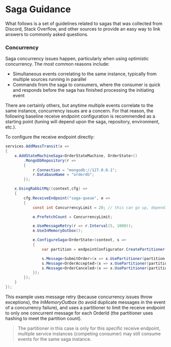 # Saga Guidance

What follows is a set of guidelines related to sagas that was collected from Discord, Stack Overflow, and other sources to provide an easy way to link answers to commonly asked questions.


### Concurrency

Saga concurrency issues happen, particularly when using optimistic concurrency. The most common reasons include:

- Simultaneous events correlating to the same instance, typically from multiple sources running in parallel
- Commands from the saga to consumers, where the consumer is quick and responds before the saga has finished processing the initiating event

There are certainly others, but anytime multiple events correlate to the same instance, concurrency issues are a concern. For that reason, the following baseline receive endpoint configuration is recommended as a starting point (tuning will depend upon the saga, repository, environment, etc.).

To configure the receive endpoint directly:

```cs
services.AddMassTransit(x =>
{
    x.AddStateMachineSaga<OrderStateMachine, OrderState>()
        .MongoDbRepository(r =>
        {
            r.Connection = "mongodb://127.0.0.1";
            r.DatabaseName = "orderdb";
        });

    x.UsingRabbitMq((context,cfg) =>
    {
        cfg.ReceiveEndpoint("saga-queue", e =>
        {
            const int ConcurrencyLimit = 20; // this can go up, depending upon the database capacity

            e.PrefetchCount = ConcurrencyLimit;

            e.UseMessageRetry(r => r.Interval(5, 1000));
            e.UseInMemoryOutbox();

            e.ConfigureSaga<OrderState>(context, s =>
            {
                var partition = endpointConfigurator.CreatePartitioner(ConcurrencyLimit);

                s.Message<SubmitOrder>(x => x.UsePartitioner(partition, m => m.Message.OrderId));
                s.Message<OrderAccepted>(x => x.UsePartitioner(partition, m => m.Message.OrderId));
                s.Message<OrderCanceled>(x => x.UsePartitioner(partition, m => m.Message.OrderId));
            });
        });
    }
});
```

This example uses message retry (because concurrency issues throw exceptions), the _InMemoryOutbox_ (to avoid duplicate messages in the event of a concurrency failure), and uses a partitioner to limit the receive endpoint to only one concurrent message for each OrderId (the partitioner uses hashing to meet the partition count). 

> The partitioner in this case is only for this specific receive endpoint, multiple service instances (competing consumer) may still consume events for the same saga instance.